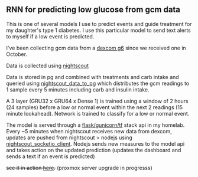 ## RNN for predicting low glucose from gcm data

This is one of several models I use to predict events and guide treatment for my daughter's type 1 diabetes. I use this particular model to send text alerts to myself if a low event is predicted. 

I've been collecting gcm data from a [dexcom g6](https://www.dexcom.com/g6-cgm-system) since we received one in October.

Data is collected using [nightscout](https://github.com/nightscout/cgm-remote-monitor)

Data is stored in pg and combined with treatments and carb intake and queried using [nightscout_data_to_pg](https://github.com/patrickdmiller/nightscout_data_to_pg) which distributes the gcm readings to 1 sample every 5 minutes including carb and insulin intake.

A 3 layer (GRU32 x GRU64 x Dense 1) is trained using a window of 2 hours (24 samples) before a low or normal event within the next 2 readings (15 minute lookahead). Network is trained to classify for a low or normal event.

The model is served through a [flask/gunicorn/tf](https://github.com/patrickdmiller/docker_tensorflow_flask_gunicorn) stack api in my homelab. Every ~5 minutes when nightscout receives new data from dexcom, updates are pushed from nightscout > nodejs using [nightscout_socketio_client](https://github.com/patrickdmiller/nightscout_socketio_client). Nodejs sends new measures to the model api and takes action on the updated prediction (updates the dashboard and sends a text if an event is predicted)

~~see it in action [here](https://nsml.noice.us).~~ (proxmox server upgrade in progresss)

